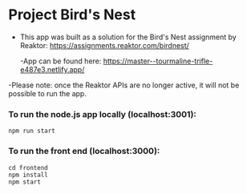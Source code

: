 # Project Bird's Nest

- This app was built as a solution for the Bird's Nest assignment by Reaktor:
  https://assignments.reaktor.com/birdnest/

  -App can be found here: https://master--tourmaline-trifle-e487e3.netlify.app/

-Please note: once the Reaktor APIs are no longer active, it will not be possible to run the app.

### To run the node.js app locally (localhost:3001):

```shell
npm run start
```

### To run the front end (localhost:3000):

```shell
cd frontend
npm install
npm start
```

